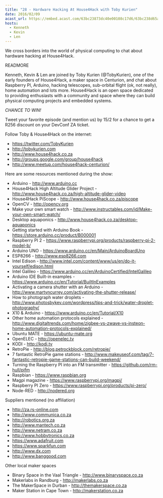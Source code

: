 ```yaml
---
title: "28 - Hardware Hacking At House4Hack with Toby Kurien"
date: 2016/02/09
acast_url: https://embed.acast.com/63bc23873dc40e00108c17d6/63bc238d65ae3d001128d7d5
hosts:
  - Kenneth
  - Kevin
  - Len
---
```


We cross borders into the world of physical computing to chat about hardware hacking at House4Hack.

READMORE

Kenneth, Kevin & Len are joined by Toby Kurien (@TobyKurien), one of the early founders of House4Hack, a maker space in Centurion, and chat about Raspberry PI, Arduino, hacking telescopes, sub-orbital flight (ok, not really), home automation and lots more. House4Hack is an open space dedicated to providing enthusiasts with a community and space where they can build physical computing projects and embedded systems.

*CHANCE TO WIN!*

Tweet your favorite episode (and mention us) by 15/2 for a chance to get a R256 discount on your DevConf ZA ticket.

Follow Toby & House4Hack on the internet:

* https://twitter.com/TobyKurien
* http://tobykurien.com
* http://www.house4hack.co.za
* http://groups.google.com/group/house4hack
* http://www.meetup.com/house4hack-centurion/

Here are some resources mentioned during the show:

* Arduino - http://www.arduino.cc
* House4Hack High Altitude Glider Project - http://www.house4hack.co.za/high-altitude-glider-video
* House4Hack PiScope - http://www.house4hack.co.za/piscope
* OpenCV - http://opencv.org
* Make your own smart watch - http://www.instructables.com/id/Make-your-own-smart-watch/
* Desktop aquaponics - http://www.house4hack.co.za/desktop-aquaponics
* Getting started with Arduino Book - https://store.arduino.cc/product/B000001
* Raspberry PI 2 - https://www.raspberrypi.org/products/raspberry-pi-2-model-b/
* Arduino UNO - https://www.arduino.cc/en/Main/ArduinoBoardUno
* ESP8266 - http://www.esp8266.com
* Intel Edison - http://www.intel.com/content/www/us/en/do-it-yourself/edison.html
* Intel Galileo - https://www.arduino.cc/en/ArduinoCertified/IntelGalileo
* Arduino IDE Built-in examples - https://www.arduino.cc/en/Tutorial/BuiltInExamples
* Activating a camera shutter with an Arduino - http://www.martyncurrey.com/activating-the-shutter-release/
* How to photograph water droplets - http://www.photosbykev.com/wordpress/tips-and-trick/water-droplet-photography/
* X10 & Arduino - https://www.arduino.cc/en/Tutorial/X10
* Other home automation protocols explained - http://www.digitaltrends.com/home/zigbee-vs-zwave-vs-insteon-home-automation-protocols-explained/
* Ubuntu MATE - https://ubuntu-mate.org
* OpenELEC - http://openelec.tv
* KODI - http://kodi.tv
* RetroPie - http://blog.petrockblock.com/retropie/
* 7 fantastic RetroPie game stations - http://www.makeuseof.com/tag/7-fantastic-retropie-game-stations-can-build-weekend/
* Turning the Raspberry PI into an FM transmitter - https://github.com/rm-hull/pifm
* Raspbian - https://www.raspbian.org
* Magpi magazine - https://www.raspberrypi.org/magpi/
* Raspberry PI Zero - https://www.raspberrypi.org/products/pi-zero/
* Node-RED - http://nodered.org

Suppliers mentioned (no affiliation)

* http://za.rs-online.com
* http://www.communica.co.za
* http://robotics.org.za
* http://www.mantech.co.za
* http://www.netram.co.za
* http://www.hobbytronics.co.za
* https://www.adafruit.com
* https://www.sparkfun.com
* http://www.dx.com
* http://www.banggood.com

Other local maker spaces

* Binary Space in the Vaal Triangle - http://www.binaryspace.co.za
* Makerlabs in Randburg - http://makerlabs.co.za
* The MakerSpace in Durban - http://themakerspace.co.za
* Maker Station in Cape Town - http://makerstation.co.za

